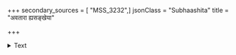 +++
secondary_sources = [ "MSS_3232",]
jsonClass = "Subhaashita"
title = "अवतारा ह्यसङ्खेया"

+++

<details><summary>Text</summary>

अवतारा ह्यसंखेया हरेः सत्त्वनिधेर्द्विजाः।  
यथा विदासिनः कुल्याः सरसः स्युः सहस्रशः॥
</details>
